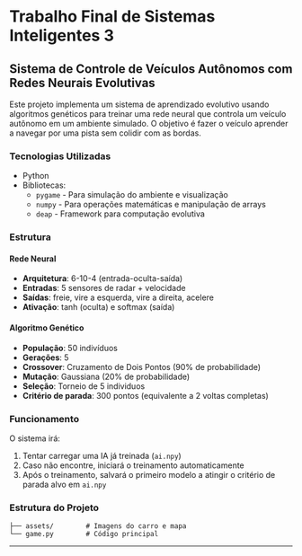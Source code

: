 # Trabalho Final de Sistemas Inteligentes 3

## Sistema de Controle de Veículos Autônomos com Redes Neurais Evolutivas

Este projeto implementa um sistema de aprendizado evolutivo usando algoritmos genéticos para treinar uma rede neural que controla um veículo autônomo em um ambiente simulado. O objetivo é fazer o veículo aprender a navegar por uma pista sem colidir com as bordas.

### Tecnologias Utilizadas

- Python
- Bibliotecas:
  - `pygame` - Para simulação do ambiente e visualização
  - `numpy` - Para operações matemáticas e manipulação de arrays
  - `deap` - Framework para computação evolutiva

### Estrutura

#### Rede Neural
- **Arquitetura**: 6-10-4 (entrada-oculta-saída)
- **Entradas**: 5 sensores de radar + velocidade
- **Saídas**: freie, vire a esquerda, vire a direita, acelere
- **Ativação**: tanh (oculta) e softmax (saída)

#### Algoritmo Genético
- **População**: 50 indivíduos
- **Gerações**: 5
- **Crossover**: Cruzamento de Dois Pontos (90% de probabilidade)
- **Mutação**: Gaussiana (20% de probabilidade)
- **Seleção**: Torneio de 5 individuos
- **Critério de parada**: 300 pontos (equivalente a 2 voltas completas)

### Funcionamento

O sistema irá:
1. Tentar carregar uma IA já treinada (`ai.npy`)
2. Caso não encontre, iniciará o treinamento automaticamente
3. Após o treinamento, salvará o primeiro modelo a atingir o critério de parada alvo em `ai.npy`

### Estrutura do Projeto


```
├── assets/        # Imagens do carro e mapa
└── game.py        # Código principal
```

---